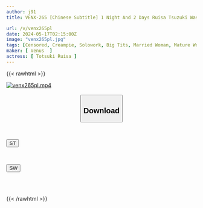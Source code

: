 ```yaml
---
author: j91
title: VENX-265 [Chinese Subtitle] 1 Night And 2 Days Ruisa Tsuzuki Was Left Behind By Her Wife's Older Sister Who Suddenly Came To Her

url: /v/venx265pl
date: 2024-05-17T02:15:00Z
image: "venx265pl.jpg"
tags: [Censored, Creampie, Solowork, Big Tits, Married Woman, Mature Woman, Cuckold	]
maker: [ Venus  ]
actress: [ Totsuki Ruisa ]
---
```



{{< rawhtml >}}

<div class="video" data-videoid="pdVwpDObY9CAv0">
    <a href="javascript:;">
        <img src="/v/venx265pl/venx265pl.jpg" width="WIDTH" height="HEIGHT" alt="venx265pl.mp4" loading="lazy">
    </a>
</div>

<script type="text/javascript" src="https://j91.asia/asset/on-demand-st.js"></script>

<br>
  <link rel="stylesheet" href="https://j91.asia/asset/bs5.css">
  
  <center>
  <button class="btn btn-primary" type="button" data-bs-toggle="collapse" data-bs-target=".multi-collapse" aria-expanded="false" aria-controls="multiCollapseExample1 multiCollapseExample2"><h2>Download</h2></button></center>
</p>
<div class="row">
  <div class="col">
    <div class="collapse multi-collapse" id="multiCollapseExample1">
      <div class="card card-body">
	      	      <br>
<div class="buttons">  
<p><a href="/v/venx265pl/st.html" target="_blank"><button class="btn-hover color-3"><i class="fa fa-download"></i> ST</button></a></p></div>
    </div>
  </div>
</div>
  <div class="col">
    <div class="collapse multi-collapse" id="multiCollapseExample2">
      <div class="card card-body">
	      <br>
<div class="buttons">
<p><a href="/v/venx265pl/sw.html" target="_blank"><button class="btn-hover color-2"><i class="fa fa-download"></i> SW</button></a></p></div>
<br><br>
      </div>
    </div>
  </div>
</div>

{{< /rawhtml >}}